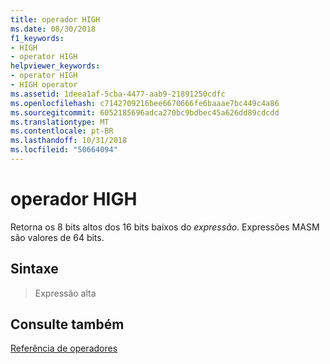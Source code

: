 ```yaml
---
title: operador HIGH
ms.date: 08/30/2018
f1_keywords:
- HIGH
- operator HIGH
helpviewer_keywords:
- operator HIGH
- HIGH operator
ms.assetid: 1deea1af-5cba-4477-aab9-21891250cdfc
ms.openlocfilehash: c7142709216bee6670666fe6baaae7bc449c4a86
ms.sourcegitcommit: 6052185696adca270bc9bdbec45a626dd89cdcdd
ms.translationtype: MT
ms.contentlocale: pt-BR
ms.lasthandoff: 10/31/2018
ms.locfileid: "50664094"
---
```

# <a name="operator-high"></a>operador HIGH

Retorna os 8 bits altos dos 16 bits baixos do *expressão*. Expressões MASM são valores de 64 bits.

## <a name="syntax"></a>Sintaxe

> Expressão alta

## <a name="see-also"></a>Consulte também

[Referência de operadores](../../assembler/masm/operators-reference.md)<br/>